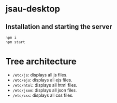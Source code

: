 # jsau-desktop

## Installation and starting the server

```sh
npm i
npm start
```

# Tree architecture

- `/etc/js`: displays all js files.
- `/etc/ejs`: displays all ejs files.
- `/etc/html`: displays all html files.
- `/etc/json`: displays all json files.
- `/etc/css`: displays all css files.
